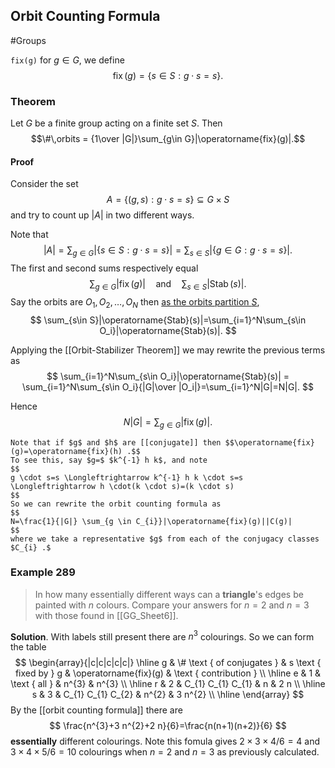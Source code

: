 ## Orbit Counting Formula
#Groups 

`fix(g)`	for $g\in G$, we define $$\operatorname{fix}(g)=\{s\in S: g\cdot s = s\}.$$

### Theorem
Let $G$ be a finite group acting on a finite set $S$. Then $$\#\,orbits = {1\over |G|}\sum_{g\in G}|\operatorname{fix}(g)|.$$

#### Proof
Consider the set 
$$
A=\{(g,s):g\cdot s = s\} \subseteq G\times S
$$
and try to count up $|A|$ in two different ways.

Note that 
$$
|A|=\sum_{g\in G}|\{s\in S: g\cdot s =s \}| = \sum_{s\in S} |\{g\in G: g\cdot s = s\}|.
$$
The first and second sums respectively equal
$$
\sum_{g\in G}|\operatorname{fix}(g)|\quad \text{and} \quad 
\sum_{s\in S}|\operatorname{Stab}(s)|.
$$
Say the orbits are $O_1,O_2,\dots,O_N$ then [as the orbits partition $S$](Orbit#Proposition%20272),
$$
\sum_{s\in S}|\operatorname{Stab}(s)|=\sum_{i=1}^N\sum_{s\in O_i}|\operatorname{Stab}(s)|.
$$

Applying the [[Orbit-Stabilizer Theorem]] we may rewrite the previous terms as
$$
\sum_{i=1}^N\sum_{s\in O_i}|\operatorname{Stab}(s)| = 
\sum_{i=1}^N\sum_{s\in O_i}{|G|\over |O_i|}=\sum_{i=1}^N|G|=N|G|.
$$

Hence 
$$
N|G|=\sum_{g\in G}|\operatorname{fix}(g)|.
$$

```ad-comment
Note that if $g$ and $h$ are [[conjugate]] then $$\operatorname{fix}(g)=\operatorname{fix}(h) .$$
To see this, say $g=$ $k^{-1} h k$, and note
$$
g \cdot s=s \Longleftrightarrow k^{-1} h k \cdot s=s \Longleftrightarrow h \cdot(k \cdot s)=(k \cdot s)
$$
So we can rewrite the orbit counting formula as
$$
N=\frac{1}{|G|} \sum_{g \in C_{i}}|\operatorname{fix}(g)||C(g)|
$$
where we take a representative $g$ from each of the conjugacy classes $C_{i} .$
```

### Example 289
>In how many essentially different ways can a **triangle**'s edges be painted with $n$ colours. Compare your answers for $n=2$ and $n=3$ with those found in [[GG_Sheet6]].

**Solution**. With labels still present there are $n^{3}$ colourings. So we can form the table
$$
\begin{array}{|c|c|c|c|c|}
\hline g & \# \text { of conjugates } & s \text { fixed by } g & \operatorname{fix}(g) & \text { contribution } \\
\hline e & 1 & \text { all } & n^{3} & n^{3} \\
\hline r & 2 & C_{1} C_{1} C_{1} & n & 2 n \\
\hline s & 3 & C_{1} C_{1} C_{2} & n^{2} & 3 n^{2} \\
\hline
\end{array}
$$
By the [[orbit counting formula]] there are
$$
\frac{n^{3}+3 n^{2}+2 n}{6}=\frac{n(n+1)(n+2)}{6}
$$
**essentially** different colourings.
Note this fomula gives $2 \times 3 \times 4 / 6=4$ and $3 \times 4 \times 5 / 6=10$ colourings when $n=2$ and $n=3$ as previously calculated.